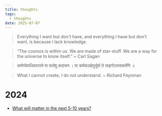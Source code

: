 ```yaml
---
title: thoughts
tags: 
  - thoughts
date: 2025-07-07
---
```



> Everything I want but don't have, and everything I have but don't want, is because I lack knowledge.

> “The cosmos is within us. We are made of star-stuff. We are a way for the universe to know itself.”
> ~ Carl Sagan

> कर्मण्येवाधिकारस्ते मा फलेषु कदाचन । मा कर्मफलहेतुर्भूर्मा ते सङ्गोऽस्त्वकर्मणि ॥

> What I cannot create, I do not understand. ~ Richard Feynman

# 2024

- [What will matter in the next 5-10 years?](https://x.com/jarredsumner/status/1732463474155155916)
